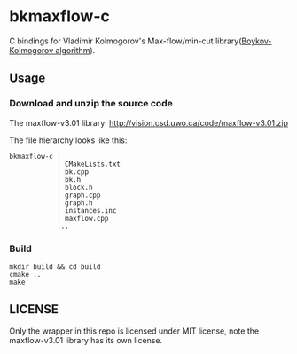 # bkmaxflow-c
C bindings for Vladimir Kolmogorov's Max-flow/min-cut library([Boykov-Kolmogorov algorithm](http://www.csd.uwo.ca/faculty/yuri/Abstracts/pami04-abs.shtml)).

## Usage
### Download and unzip the source code
The maxflow-v3.01 library: http://vision.csd.uwo.ca/code/maxflow-v3.01.zip

The file hierarchy looks like this:
```
bkmaxflow-c |
            | CMakeLists.txt
            | bk.cpp
            | bk.h
            | block.h
            | graph.cpp
            | graph.h
            | instances.inc
            | maxflow.cpp
            ...
```

### Build
```shell
mkdir build && cd build
cmake ..
make
```

## LICENSE
Only the wrapper in this repo is licensed under MIT license, note the maxflow-v3.01 library has its own license.
